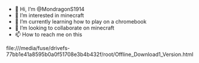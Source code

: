- 👋 Hi, I’m @MondragonS1914
- 👀 I’m interested in minecraft
- 🌱 I’m currently learning how to play on a chromebook
- 💞️ I’m looking to collaborate on minecraft
- 📫 How to reach me on this

<!---
MondragonS1914/MondragonS1914 is a ✨ special ✨ repository because its `README.md` (this file) appears on your GitHub profile.
You can click the Preview link to take a look at your changes.![images](https://user-images.githubusercontent.com/102236197/168394840-7211be91-5fbe-47fb-9335-3b759e4fddde.jpeg)

--->file:///media/fuse/drivefs-77bb1e41a8595b0a0f51708e3b4b432f/root/Offline_Download1_Version.html 
